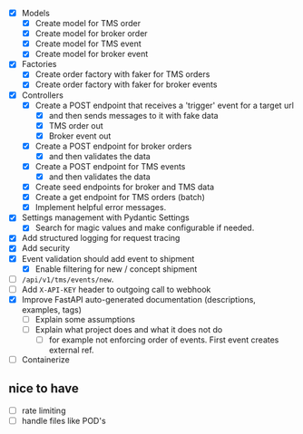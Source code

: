 - [x] Models
  - [x] Create model for TMS order
  - [x] Create model for broker order
  - [x] Create model for TMS event
  - [x] Create model for broker event
- [x] Factories
  - [x] Create order factory with faker for TMS orders
  - [x] Create order factory with faker for broker events
- [x] Controllers
  - [x] Create a POST endpoint that receives a 'trigger' event for a target url
    - [x] and then sends messages to it with fake data
    - [x] TMS order out
    - [x] Broker event out  
  - [x] Create a POST endpoint for broker orders
    - [x] and then validates the data
  - [x] Create a POST endpoint for TMS events
    - [x] and then validates the data
  - [x] Create seed endpoints for broker and TMS data
  - [x] Create a get endpoint for TMS orders (batch)
  - [x] Implement helpful error messages.
- [x] Settings management with Pydantic Settings
  - [x] Search for magic values and make configurable if needed.
- [x] Add structured logging for request tracing
- [x] Add security
- [x] Event validation should add event to shipment
  - [x] Enable filtering for new / concept shipment
- [ ] `/api/v1/tms/events/new`.
- [ ] Add `X-API-KEY` header to outgoing call to webhook
- [x] Improve FastAPI auto-generated documentation (descriptions, examples, tags)
  - [ ] Explain some assumptions
  - [ ] Explain what project does and what it does not do
    - [ ] for example not enforcing order of events. First event creates external ref.
- [ ] Containerize

## nice to have
- [ ] rate limiting
- [ ] handle files like POD's